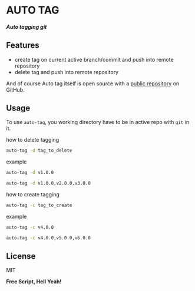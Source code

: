 # AUTO TAG
#### _Auto tagging git_

## Features
- create tag on current active branch/commit and push into remote repository
- delete tag and push into remote repository

And of course Auto tag itself is open source with a [public repository][auttag]
 on GitHub.

## Usage
To use `auto-tag`, you working directory have to be in active repo with `git` in it.

how to delete tagging
```sh
auto-tag -d tag_to_delete
```
example
```sh
auto-tag -d v1.0.0
```
```sh
auto-tag -d v1.0.0,v2.0.0,v3.0.0
```

how to create tagging
```sh
auto-tag -c tag_to_create
```
example
```sh
auto-tag -c v4.0.0
```
```sh
auto-tag -c v4.0.0,v5.0.0,v6.0.0
```

## License

MIT

**Free Script, Hell Yeah!**

[//]: # (These are reference links used in the body of this note and get stripped out when the markdown processor does its job. There is no need to format nicely because it shouldn't be seen. Thanks SO - http://stackoverflow.com/questions/4823468/store-comments-in-markdown-syntax)

[auttag]: <https://github.com/bayudha2/auto-tag>
